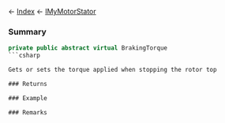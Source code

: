 ← [Index](Api-Index) ← [IMyMotorStator](Sandbox.ModAPI.Ingame.IMyMotorStator)

### Summary

```csharp
private public abstract virtual BrakingTorque
```csharp

Gets or sets the torque applied when stopping the rotor top

### Returns

### Example

### Remarks

